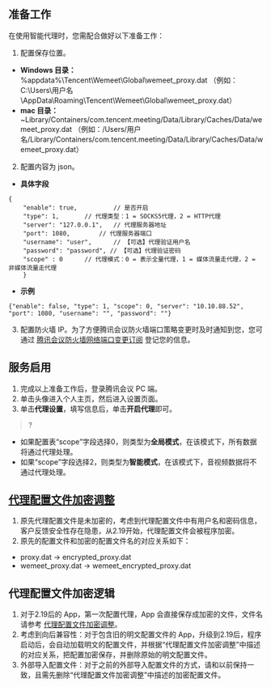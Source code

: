 ## 准备工作
在使用智能代理时，您需配合做好以下准备工作：
1. 配置保存位置。
 - **Windows 目录：** %appdata%\Tencent\Wemeet\Global\wemeet_proxy.dat （例如：C:\Users\用户名\AppData\Roaming\Tencent\Wemeet\Global\wemeet_proxy.dat）
 - **mac 目录：**~Library/Containers/com.tencent.meeting/Data/Library/Caches/Data/wemeet_proxy.dat （例如：/Users/用户名/Library/Containers/com.tencent.meeting/Data/Library/Caches/Data/wemeet_proxy.dat）
2. 配置内容为 json。
 - **具体字段**
```plaintext
{
    "enable": true, 		 // 是否开启
    "type": 1,		 // 代理类型：1 = SOCKS5代理，2 = HTTP代理
    "server": "127.0.0.1",	 // 代理服务器地址
    "port": 1080,		 // 代理服务器端口
    "username": "user", 	 // 【可选】代理验证用户名
    "password": "password", // 【可选】代理验证密码
    "scope" : 0		 // 代理模式：0 = 表示全量代理，1 = 媒体流量走代理，2 = 非媒体流量走代理
    }
```
 - **示例**
```plaintext
{"enable": false, "type": 1, "scope": 0, "server": "10.10.88.52", "port": 1080, "username": "", "password": ""}
```
3. 配置防火墙 IP。为了方便腾讯会议防火墙端口策略变更时及时通知到您，您可通过 [腾讯会议防火墙网络端口变更订阅](https://docs.qq.com/form/page/DSVlFZnpPRFVDSnJU?_w_tencentdocx_form=1#/fill) 登记您的信息。

## 服务启用
1. 完成以上准备工作后，登录腾讯会议 PC 端。
2. 单击头像进入个人主页，然后进入设置页面。
3. 单击**代理设置**，填写信息后，单击**开启代理**即可。
>?
 - 如果配置表“scope”字段选择0，则类型为**全局模式**，在该模式下，所有数据将通过代理处理。
 - 如果“scope”字段选择2，则类型为**智能模式**，在该模式下，音视频数据将不通过代理处理。

## [代理配置文件加密调整](id:adjust)
1. 原先代理配置文件是未加密的，考虑到代理配置文件中有用户名和密码信息，客户反馈安全性存在隐患，从2.19开始，代理配置文件会被程序加密。  
2. 原先的配置文件和加密的配置文件名的对应关系如下：
 - proxy.dat -> encrypted_proxy.dat
 - wemeet_proxy.dat -> wemeet_encrypted_proxy.dat

## 代理配置文件加密逻辑
1. 对于2.19后的 App，第一次配置代理，App 会直接保存成加密的文件，文件名请参考 [代理配置文件加密调整](#adjust)。    
2. 考虑到向后兼容性：对于包含旧的明文配置文件的 App，升级到2.19后，程序启动后，会自动加载明文的配置文件，并根据“代理配置文件加密调整”中描述的对应关系，把配置加密保存，并删除原始的明文配置文件。
3. 外部导入配置文件：对于之前的外部导入配置文件的方式，请和以前保持一致，且需先删除“代理配置文件加密调整”中描述的加密配置文件。
